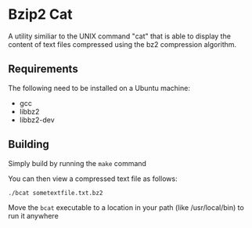 Bzip2 Cat
=========

A utility similiar to the UNIX command "cat" that is able to display the content of text files compressed using the bz2 compression algorithm.

Requirements
------------

The following need to be installed on a Ubuntu machine:

* gcc
* libbz2
* libbz2-dev

Building
--------

Simply build by running the `make` command

You can then view a compressed text file as follows:

    ./bcat sometextfile.txt.bz2

Move the `bcat` executable to a location in your path (like /usr/local/bin) to run it anywhere

